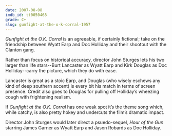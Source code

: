 ```yaml
---
date: 2007-08-08
imdb_id: tt0050468
grade: C+
slug: gunfight-at-the-o-k-corral-1957
---
```


_Gunfight at the O.K. Corral_ is an agreeable, if certainly fictional; take on the friendship between Wyatt Earp and Doc Holliday and their shootout with the Clanton gang.

Rather than focus on historical accuracy, director John Sturges lets his two larger than life stars--Burt Lancaster as Wyatt Earp and Kirk Douglas as Doc Holliday--carry the picture, which they do with ease.

Lancaster is great as a stoic Earp, and Douglas (who wisely eschews any kind of deep southern accent) is every bit his match in terms of screen presence. Credit also goes to Douglas for pulling off Holliday’s wheezing cough with frightening realism.

If _Gunfight at the O.K. Corral_ has one weak spot it’s the theme song which, while catchy, is also pretty hokey and undercuts the film’s dramatic impact.

Director John Sturges would later direct a psuedo-sequel, <span data-imdb-id="tt0061787">_Hour of the Gun_</span> starring James Garner as Wyatt Earp and Jason Robards as Doc Holliday.
